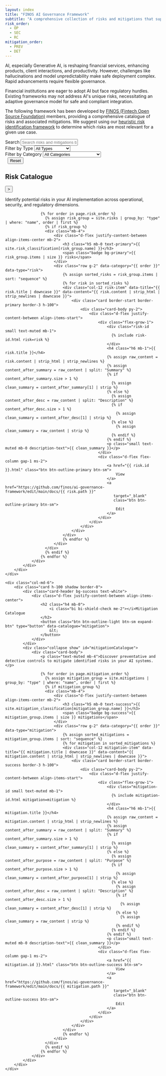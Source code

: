 ```yaml
---
layout: index
title: "FINOS AI Governance Framework"
subtitle: "A comprehensive collection of risks and mitigations that support on-boarding, development of, and running Generative AI solutions"
risk_order:
  - OP
  - SEC
  - RC
mitigation_order:
  - PREV
  - DET
---
```


AI, especially Generative AI, is reshaping financial services, enhancing products, client interactions, and productivity. However, challenges like hallucinations and model unpredictability make safe deployment complex. Rapid advancements require flexible governance.

Financial institutions are eager to adopt AI but face regulatory hurdles. Existing frameworks may not address AI's unique risks, necessitating an adaptive governance model for safe and compliant integration.

The following framework has been developed by [FINOS (Fintech Open Source Foundation)](https://www.finos.org/) members, providing a comprehensive catalogue of risks and associated mitigations. We suggest using our [heuristic risk identification framework](heuristic-assessment.html) to determine which risks are most relevant for a given use case.

<!-- Search and Filter Controls -->
<div class="row mb-4">
    <div class="col-12">
        <div class="card border-0 bg-light">
            <div class="card-body">
                <div class="row g-3">
                    <div class="col-md-5">
                        <label for="searchInput" class="form-label fw-bold">Search</label>
                        <input type="text" class="form-control" id="searchInput" placeholder="Search risks and mitigations by title or content...">
                    </div>
                    <div class="col-md-2">
                        <label for="typeFilter" class="form-label fw-bold">Filter by Type</label>
                        <select class="form-select" id="typeFilter">
                            <option value="">All Types</option>
                            <option value="risk">Risks Only</option>
                            <option value="mitigation">Mitigations Only</option>
                        </select>
                    </div>
                    <div class="col-md-3">
                        <label for="categoryFilter" class="form-label fw-bold">Filter by Category</label>
                        <select class="form-select" id="categoryFilter">
                            <option value="">All Categories</option>
                            <optgroup label="Risk Categories">
                                <option value="OP">Operational</option>
                                <option value="SEC">Security</option>
                                <option value="RC">Regulatory & Compliance</option>
                            </optgroup>
                            <optgroup label="Mitigation Categories">
                                <option value="PREV">Preventative</option>
                                <option value="DET">Detective</option>
                            </optgroup>
                        </select>
                    </div>
                    <div class="col-md-2">
                        <label class="form-label fw-bold">&nbsp;</label>
                        <button type="button" class="btn btn-outline-secondary w-100" id="resetFilters">
                            Reset
                        </button>
                    </div>
                </div>
            </div>
        </div>
    </div>
</div>

<!-- Main Catalogue Cards -->
<div class="row mb-5" id="catalogueRow">
    <div class="col-md-6">
        <div class="card h-100 shadow border-0">
            <div class="card-header bg-primary text-white">
                <div class="d-flex justify-content-between align-items-center">
                    <h2 class="h4 mb-0">
                        <i class="bi bi-exclamation-triangle me-2"></i>Risk Catalogue
                    </h2>
                    <button class="btn btn-outline-light btn-sm expand-btn" type="button" data-catalogue="risk">
                        &gt;
                    </button>
                </div>
            </div>
            <div class="collapse show" id="riskCatalogue">
                <div class="card-body">
                    <p class="text-muted mb-4">Identify potential risks in your AI implementation across operational, security, and regulatory dimensions.</p>
                    
                    {% for order in page.risk_order %}
                      {% assign risk_group = site.risks | group_by: "type" | where: "name", order | first %}
                      {% if risk_group %}
                      <div class="mb-4">
                          <div class="d-flex justify-content-between align-items-center mb-2">
                              <h3 class="h5 mb-0 text-primary">{{ site.risk_classification[risk_group.name] }}</h3>
                              <span class="badge bg-primary">{{ risk_group.items | size }} risks</span>
                          </div>
                          <div class="row g-2" data-category="{{ order }}" data-type="risk">
                              {% assign sorted_risks = risk_group.items | sort: "sequence" %}
                              {% for risk in sorted_risks %}
                              <div class="col-12 risk-item" data-title="{{ risk.title | downcase }}" data-content="{{ risk.content | strip_html | strip_newlines | downcase }}">
                                  <div class="card border-start border-primary border-3 h-100">
                                      <div class="card-body py-2">
                                          <div class="d-flex justify-content-between align-items-start">
                                              <div class="flex-grow-1">
                                                  <div class="risk-id small text-muted mb-1">
                                                    {% include risk-id.html risk=risk %}
                                                  </div>
                                                  <h4 class="h6 mb-1">{{ risk.title }}</h4>
                                                  {% assign raw_content = risk.content | strip_html | strip_newlines %}
                                                  {% assign content_after_summary = raw_content | split: "Summary" %}
                                                  {% if content_after_summary.size > 1 %}
                                                    {% assign clean_summary = content_after_summary[1] | strip %}
                                                  {% else %}
                                                    {% assign content_after_desc = raw_content | split: "Description" %}
                                                    {% if content_after_desc.size > 1 %}
                                                      {% assign clean_summary = content_after_desc[1] | strip %}
                                                    {% else %}
                                                      {% assign clean_summary = raw_content | strip %}
                                                    {% endif %}
                                                  {% endif %}
                                                  <p class="small text-muted mb-0 description-text">{{ clean_summary }}</p>
                                              </div>
                                              <div class="d-flex flex-column gap-1 ms-2">
                                                  <a href="{{ risk.id }}.html" class="btn btn-outline-primary btn-sm">
                                                      View
                                                  </a>
                                                  <a href="https://github.com/finos/ai-governance-framework/edit/main/docs/{{ risk.path }}" 
                                                     target="_blank" 
                                                     class="btn btn-outline-primary btn-sm">
                                                      Edit
                                                  </a>
                                              </div>
                                          </div>
                                      </div>
                                  </div>
                              </div>
                              {% endfor %}
                          </div>
                      </div>
                      {% endif %}
                    {% endfor %}
                </div>
            </div>
        </div>
    </div>
    
    <div class="col-md-6">
        <div class="card h-100 shadow border-0">
            <div class="card-header bg-success text-white">
                <div class="d-flex justify-content-between align-items-center">
                    <h2 class="h4 mb-0">
                        <i class="bi bi-shield-check me-2"></i>Mitigation Catalogue
                    </h2>
                    <button class="btn btn-outline-light btn-sm expand-btn" type="button" data-catalogue="mitigation">
                        &lt;
                    </button>
                </div>
            </div>
            <div class="collapse show" id="mitigationCatalogue">
                <div class="card-body">
                    <p class="text-muted mb-4">Discover preventative and detective controls to mitigate identified risks in your AI systems.</p>
                    
                    {% for order in page.mitigation_order %}
                      {% assign mitigation_group = site.mitigations | group_by: "type" | where: "name", order | first %}
                      {% if mitigation_group %}
                      <div class="mb-4">
                          <div class="d-flex justify-content-between align-items-center mb-2">
                              <h3 class="h5 mb-0 text-success">{{ site.mitigation_classification[mitigation_group.name] }}</h3>
                              <span class="badge bg-success">{{ mitigation_group.items | size }} mitigations</span>
                          </div>
                          <div class="row g-2" data-category="{{ order }}" data-type="mitigation">
                              {% assign sorted_mitigations = mitigation_group.items | sort: "sequence" %}
                              {% for mitigation in sorted_mitigations %}
                              <div class="col-12 mitigation-item" data-title="{{ mitigation.title | downcase }}" data-content="{{ mitigation.content | strip_html | strip_newlines | downcase }}">
                                  <div class="card border-start border-success border-3 h-100">
                                      <div class="card-body py-2">
                                          <div class="d-flex justify-content-between align-items-start">
                                              <div class="flex-grow-1">
                                                  <div class="mitigation-id small text-muted mb-1">
                                                    {% include mitigation-id.html mitigation=mitigation %}
                                                  </div>
                                                  <h4 class="h6 mb-1">{{ mitigation.title }}</h4>
                                                  {% assign raw_content = mitigation.content | strip_html | strip_newlines %}
                                                  {% assign content_after_summary = raw_content | split: "Summary" %}
                                                  {% if content_after_summary.size > 1 %}
                                                    {% assign clean_summary = content_after_summary[1] | strip %}
                                                  {% else %}
                                                    {% assign content_after_purpose = raw_content | split: "Purpose" %}
                                                    {% if content_after_purpose.size > 1 %}
                                                      {% assign clean_summary = content_after_purpose[1] | strip %}
                                                    {% else %}
                                                      {% assign content_after_desc = raw_content | split: "Description" %}
                                                      {% if content_after_desc.size > 1 %}
                                                        {% assign clean_summary = content_after_desc[1] | strip %}
                                                      {% else %}
                                                        {% assign clean_summary = raw_content | strip %}
                                                      {% endif %}
                                                    {% endif %}
                                                  {% endif %}
                                                  <p class="small text-muted mb-0 description-text">{{ clean_summary }}</p>
                                              </div>
                                              <div class="d-flex flex-column gap-1 ms-2">
                                                  <a href="{{ mitigation.id }}.html" class="btn btn-outline-success btn-sm">
                                                      View
                                                  </a>
                                                  <a href="https://github.com/finos/ai-governance-framework/edit/main/docs/{{ mitigation.path }}" 
                                                     target="_blank" 
                                                     class="btn btn-outline-success btn-sm">
                                                      Edit
                                                  </a>
                                              </div>
                                          </div>
                                      </div>
                                  </div>
                              </div>
                              {% endfor %}
                          </div>
                      </div>
                      {% endif %}
                    {% endfor %}
                </div>
            </div>
        </div>
    </div>
</div>

<script>
document.addEventListener('DOMContentLoaded', function() {
    const searchInput = document.getElementById('searchInput');
    const typeFilter = document.getElementById('typeFilter');
    const categoryFilter = document.getElementById('categoryFilter');
    const resetButton = document.getElementById('resetFilters');
    const riskCatalogue = document.getElementById('riskCatalogue');
    const mitigationCatalogue = document.getElementById('mitigationCatalogue');
    const riskColumn = riskCatalogue.closest('.col-md-6');
    const mitigationColumn = mitigationCatalogue.closest('.col-md-6');
    
    // State management
    let catalogueStates = {
        risk: { expanded: false },
        mitigation: { expanded: false }
    };
    
    // Apply visual states
    function applyCatalogueStates() {
        const selectedType = typeFilter.value;
        
        // Determine visibility based on expand states and type filter
        const riskVisible = !catalogueStates.mitigation.expanded && (selectedType !== 'mitigation');
        const mitigationVisible = !catalogueStates.risk.expanded && (selectedType !== 'risk');
        
        // Handle Risk Catalogue
        if (!riskVisible) {
            riskColumn.style.display = 'none';
        } else {
            riskColumn.style.display = 'block';
            riskColumn.className = catalogueStates.risk.expanded || !mitigationVisible ? 'col-12' : 'col-md-6';
        }
        
        // Handle Mitigation Catalogue
        if (!mitigationVisible) {
            mitigationColumn.style.display = 'none';
        } else {
            mitigationColumn.style.display = 'block';
            mitigationColumn.className = catalogueStates.mitigation.expanded || !riskVisible ? 'col-12' : 'col-md-6';
        }
        
        // Update button states
        updateExpandButton('risk', catalogueStates.risk.expanded);
        updateExpandButton('mitigation', catalogueStates.mitigation.expanded);
    }
    
    // Update expand button appearance
    function updateExpandButton(type, isExpanded) {
        const button = document.querySelector(`[data-catalogue="${type}"]`);
        if (button) {
            if (type === 'risk') {
                if (isExpanded) {
                    // When risk is expanded, show left arrow to collapse it back
                    button.innerHTML = '&lt;';
                } else {
                    // When risk is not expanded, show right arrow to expand it
                    button.innerHTML = '&gt;';
                }
            } else { // mitigation
                if (isExpanded) {
                    // When mitigation is expanded, show right arrow to collapse it back
                    button.innerHTML = '&gt;';
                } else {
                    // When mitigation is not expanded, show left arrow to expand it
                    button.innerHTML = '&lt;';
                }
            }
        }
    }
    
    // Filter items and update catalogue visibility
    function filterItems() {
        const searchTerm = searchInput.value.toLowerCase();
        const selectedType = typeFilter.value;
        const selectedCategory = categoryFilter.value;
        
        // Filter items
        ['risk', 'mitigation'].forEach(type => {
            document.querySelectorAll(`.${type}-item`).forEach(item => {
                const title = item.getAttribute('data-title') || '';
                const content = item.getAttribute('data-content') || '';
                const parentSection = item.closest('[data-category]');
                const itemCategory = parentSection?.getAttribute('data-category') || '';
                
                const matchesSearch = !searchTerm || title.includes(searchTerm) || content.includes(searchTerm);
                const matchesType = !selectedType || selectedType === type;
                const matchesCategory = !selectedCategory || selectedCategory === itemCategory;
                
                item.style.display = matchesSearch && matchesType && matchesCategory ? 'block' : 'none';
            });
        });
        
        // Update category section visibility
        document.querySelectorAll('[data-category]').forEach(section => {
            const categoryType = section.getAttribute('data-category');
            const sectionType = section.getAttribute('data-type');
            const visibleItems = section.querySelectorAll(`.${sectionType}-item:not([style*="display: none"])`);
            
            const shouldShow = (!selectedType || selectedType === sectionType) && 
                             (!selectedCategory || selectedCategory === categoryType) &&
                             visibleItems.length > 0;
            
            const container = section.closest('.mb-4');
            if (container) container.style.display = shouldShow ? 'block' : 'none';
        });
        
        applyCatalogueStates();
    }
    
    // Update category options
    function updateCategoryOptions() {
        const selectedType = typeFilter.value;
        categoryFilter.innerHTML = '<option value="">All Categories</option>';
        
        if (selectedType !== 'mitigation') {
            const riskGroup = document.createElement('optgroup');
            riskGroup.label = 'Risk Categories';
            riskGroup.innerHTML = `
                <option value="OP">Operational</option>
                <option value="SEC">Security</option>
                <option value="RC">Regulatory & Compliance</option>
            `;
            categoryFilter.appendChild(riskGroup);
        }
        
        if (selectedType !== 'risk') {
            const mitigationGroup = document.createElement('optgroup');
            mitigationGroup.label = 'Mitigation Categories';
            mitigationGroup.innerHTML = `
                <option value="PREV">Preventative</option>
                <option value="DET">Detective</option>
            `;
            categoryFilter.appendChild(mitigationGroup);
        }
        
        categoryFilter.value = '';
    }
    
    // Reset all filters and search
    function resetAllFilters() {
        searchInput.value = '';
        typeFilter.value = '';
        categoryFilter.value = '';
        
        // Reset expand states
        catalogueStates.risk.expanded = false;
        catalogueStates.mitigation.expanded = false;
        
        // Update category options and apply states
        updateCategoryOptions();
        filterItems();
    }
    
    // Handle expand button clicks
    document.querySelectorAll('.expand-btn').forEach(button => {
        button.addEventListener('click', function(e) {
            e.preventDefault();
            const catalogueType = this.getAttribute('data-catalogue');
            
            // Toggle the expanded state
            catalogueStates[catalogueType].expanded = !catalogueStates[catalogueType].expanded;
            
            // If expanding this catalogue, collapse the other one
            if (catalogueStates[catalogueType].expanded) {
                const otherType = catalogueType === 'risk' ? 'mitigation' : 'risk';
                catalogueStates[otherType].expanded = false;
                
                // Update type filter to match the expanded catalogue
                typeFilter.value = catalogueType;
                updateCategoryOptions();
            } else {
                // If collapsing, reset to show all types
                typeFilter.value = '';
                updateCategoryOptions();
            }
            
            filterItems();
        });
    });
    
    // Event listeners
    searchInput.addEventListener('input', filterItems);
    typeFilter.addEventListener('change', function() {
        updateCategoryOptions();
        filterItems();
    });
    categoryFilter.addEventListener('change', filterItems);
    resetButton.addEventListener('click', resetAllFilters);
    
    // Initialize
    updateCategoryOptions();
    applyCatalogueStates();
});
</script>

